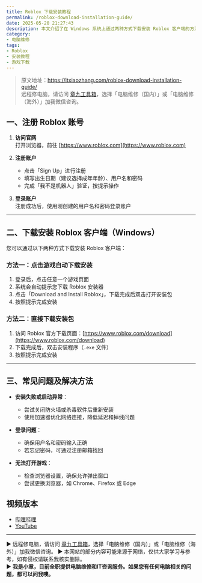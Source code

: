 ```yaml
---
title: Roblox 下载安装教程
permalink: /roblox-download-installation-guide/
date: 2025-05-20 21:27:43
description: 本文介绍了在 Windows 系统上通过两种方式下载安装 Roblox 客户端的方法，包括通过官网点击游戏触发安装和直接访问下载页面，帮助新用户顺利开始游戏体验。
category:
- 电脑维修
tags:
- Roblox
- 安装教程
- 游戏下载
---
```


> 原文地址：<https://itxiaozhang.com/roblox-download-installation-guide/>  
> 远程修电脑，请访问 [章九工具箱](https://zhang9.com/)，选择「电脑维修（国内）」或「电脑维修（海外）」加我微信咨询。 

## 一、注册 Roblox 账号

1. **访问官网**  
   打开浏览器，前往 [https://www.roblox.com](https://www.roblox.com)

2. **注册账户**  
   - 点击「Sign Up」进行注册  
   - 填写出生日期（建议选择成年年龄）、用户名和密码  
   - 完成「我不是机器人」验证，按提示操作

3. **登录账户**  
   注册成功后，使用刚创建的用户名和密码登录账户

---

## 二、下载安装 Roblox 客户端（Windows）

您可以通过以下两种方式下载安装 Roblox 客户端：

### 方法一：点击游戏自动下载安装

1. 登录后，点击任意一个游戏页面  
2. 系统会自动提示您下载 Roblox 安装器  
3. 点击「Download and Install Roblox」，下载完成后双击打开安装包  
4. 按照提示完成安装

### 方法二：直接下载安装包

1. 访问 Roblox 官方下载页面：[https://www.roblox.com/download](https://www.roblox.com/download)  
2. 下载完成后，双击安装程序（`.exe` 文件）  
3. 按照提示完成安装

---

## 三、常见问题及解决方法

- **安装失败或启动异常**：  
  - 尝试关闭防火墙或杀毒软件后重新安装  
  - 使用加速器优化网络连接，降低延迟和掉线问题

- **登录问题**：  
  - 确保用户名和密码输入正确  
  - 若忘记密码，可通过注册邮箱找回

- **无法打开游戏**：  
  - 检查浏览器设置，确保允许弹出窗口  
  - 尝试更换浏览器，如 Chrome、Firefox 或 Edge

## 视频版本

- [哔哩哔哩](https://space.bilibili.com/3546607630944387)
- [YouTube](https://www.youtube.com/@itxiaozhang)

---
▶ 远程修电脑，请访问 [章九工具箱](https://zhang9.com/)，选择「电脑维修（国内）」或「电脑维修（海外）」加我微信咨询。 
▶ 本网站的部分内容可能来源于网络，仅供大家学习与参考，如有侵权请联系我核实删除。  
▶ **我是小章，目前全职提供电脑维修和IT咨询服务。如果您有任何电脑相关的问题，都可以问我噢。**  
